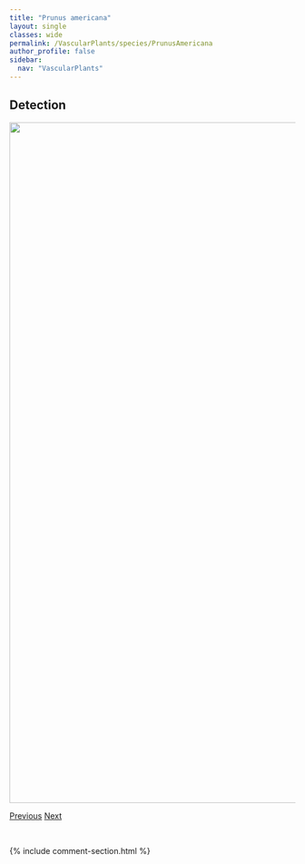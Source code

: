 ```yaml
---
title: "Prunus americana"
layout: single
classes: wide
permalink: /VascularPlants/species/PrunusAmericana
author_profile: false
sidebar:
  nav: "VascularPlants"
---
```


<h2>Detection</h2>

<a href="https://drive.google.com/uc?export=view&id=1iI1ELRFNcMNFu0z4X8aDLRPHpKDttmWe">
<img src="https://drive.google.com/uc?export=view&id=1iI1ELRFNcMNFu0z4X8aDLRPHpKDttmWe" height = "1200" width = "800">
</a>


<a href="/DevelopmentWebsite/VascularPlants/species/Prunus" class="pagination--pager" title="Prunus">Previous</a> <a href="/DevelopmentWebsite/VascularPlants/species/PrunusPensylvanicaVirginiana" class="pagination--pager" title="Prunus pensylvanica/virginiana">Next</a>

<p>&nbsp;</p>

{% include comment-section.html %}
